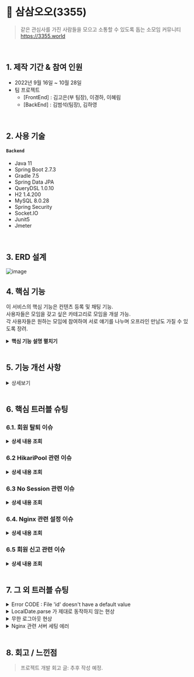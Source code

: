 # :pushpin: 삼삼오오(3355)
>같은 관심사를 가진 사람들을 모으고 소통할 수 있도록 돕는 소모임 커뮤니티  
>https://3355.world  

</br>

## 1. 제작 기간 & 참여 인원
- 2022년 9월 16일 ~ 10월 28일
- 팀 프로젝트
  - [FrontEnd] : 김고은(부 팀장), 이경하, 이혜림
  - [BackEnd]  : 김범석(팀장), 김하영 

</br>

## 2. 사용 기술
#### `Backend`
  - Java 11
  - Spring Boot 2.7.3
  - Gradle 7.5
  - Spring Data JPA
  - QueryDSL 1.0.10
  - H2 1.4.200
  - MySQL 8.0.28
  - Spring Security
  - Socket.IO
  - Junit5
  - Jmeter

</br>

## 3. ERD 설계
![image](https://user-images.githubusercontent.com/110332047/197563865-388aeeb3-2854-41c0-842b-200f174903c8.png)


## 4. 핵심 기능
이 서비스의 핵심 기능은 컨텐츠 등록 및 채팅 기능.   
사용자들은 모임을 갖고 싶은 카테고리로 모임을 개설 가능.   
각 사용자들은 원하는 모임에 참여하여 서로 얘기를 나누며 오프라인 만남도 가질 수 있도록 장려.

<details>
<summary><b>핵심 기능 설명 펼치기</b></summary>
<div markdown="1">

### 4.1. 회원가입 및 로그인 
  - 카카오톡을 이용한 소셜 로그인 
  - JWT 발급을 통한 로그인 
  - 토큰 재발급 구현
  - 회원 정보 수정 구현
  - 회원 탈퇴 구현

### 4.2. 게시글 
  - 게시글 업로드 구현
  - 카테고리별 다른 기본 이미지 업로드
  - 스케쥴러 도입
    1. 모집 마감일이 지났을 때 모집인원이 0인 경우 CLOSE로 업데이트
    2. 모집 마감일이 지났을 때 모집인원이 1명 이상인 경우 DONE으로 업데이트 

### 4.3. 지원 신청 기능 
  - 모임 주최가가 아닌 회원의 경우 모임 참가신청 및 취소 가능
  - 모임 주최자가 참가 신청 수락 시 모임 참여 가능

### 4.4 채팅 기능
  - 게시글 작성시 채팅방 생성
  - 다른 지원자들의 참가 신청이 수락될 경우 채팅방에 참여 
  - 채팅방에 읽지 않은 채팅 메세지 개수 조회 가능
  - 
### 4.5. 실시간 알림 기능 
  - 회원이 작성한 게시글에 댓글이 달린 경우 실시간 알림 전송
  - 회원이 작성한 게시글에 신청이 있을 경우 실시간 알림 전송
  - 모임 신청 거절 시 실시간 알림 전송
  - 모임 신청 승인 시 실시간 알림 전송 

### 4.5. 신고 기능 
  - 게시글, 댓글 및 회원에 대해 신고 가능 
  - 누적 신고 처리 횟수 10회 이상이 되면 회원 제재 
  - 관리자만 관리할 수 있도록 관리자 권한부여

### 4.6. Nginx 도입 



</div>
</details>

</br>

## 5. 기능 개선 사항 
<details>
<summary> 상세보기 </summary>
<div markdown="1">

### 5.1. 회원 가입 
<details>
<summary> 상세보기 </summary>
<div markdown="1">

- 개선 전 
  - 카카오로 로그인 하는 유저와 일반 가입 유저를 구분하지 않고 DataBase에 저장
- 개선 후 
  - 카카오를 사용하여 로그인 하는 유저는 kakao, 일반 회원 가입을 하는 유저는 normal로 변경
- 개선 이유 
  - 추후에 카카오 유저와 일반 유저와 관련된 추가 기능 개발의 여부를 고려하여 개선을 진행

</div>
</details>

### 5.2. 회원 수정 
<details>
<summary> 상세보기 </summary>
<div markdown="1">

- 개선 전
  - 회원 정보 수정 시 성공적으로 회원 정보 수정이 되었음만을 알려줌 
- 개선 후  
  - 회원 정보 수정시 response Header에 재발급 된 토큰 반환 
- 개선 이유 
  - 회원 정보 수정시 기존 회원이 가지고 있는 토큰이 만료되어 강제 로그아웃이 됨 
  - 이를 방지하기 지속적으로 로그인 상태를 유지할 수 잇도록 토큰을 header에 발급 

</div>
</details>


### 5.3. 게시글 상태 변경 (날짜 기준)
<details>
<summary> 상세보기 </summary>
<div markdown="1">

- 개선 전  
  - 모임의 상태를 관리자가 수동적으로 조작을 해주어야 함 
- 개선 후 (1차)  
  - 스케쥴러 도입 후 매일 새벽 1시에 모집 마감일이나 모임일이 현재 기준으로 지난 경우 DONE 혹은 CLOSURE 상태로 변경 
- 개선 이유 
  - 관리자가 매일 일일히 게시글 상태를 모니터링하며 상태를 바꿔 주는 것은 비효율적인 로직이라 판단되어 자동화로 변경함
- 개선 후 (2차)
  - 스케쥴러가 작동할 때 만약 모집 인원이 0명인 게시글의 경우 CLOSURE 으로 상태 변경 
  - 스케쥴러가 작동할 때 만약 모집 인원이 1명이라도 있는 경우 DONE 으로 상태 변경 
- 개선 이유 
  - 게시글 모집 마감 혹은 모집 종료(비활성화)를 구분하기 위해 상세 로직 추가 

</div>
</details>

### 5.4. 게시글 상태 변경 (모집 인원 기준)
<details>
<summary> 상세보기 </summary>
<div markdown="1">

- 개선 전  
  - 해당 모임에 신청 정원이 다 찼을 때에도 모임의 상태가 DONE으로 변경되지 않음
- 개선 후  
  - 해당 모임에 신청 정원이 다 차게 되면 DONE 상태로 변경
- 개선 이유 
  - 관리자가 일일히 모집 상태를 바꾸는 것은 비효율적이라 판단됨
  - 신청정원이 다 찼는데도 신청 승인을 할 수 있는 문제가 생김

</div>
</details>

### 5.5. Pagination
<details>
<summary> 상세보기 </summary>
<div markdown="1">

- 개선 전 
  - Page 정보 관련한 내용들을 일일히 로직 구현
- 개선 후 
  - JPA 에서 제공하는 Page< > 를 사용하여 페이지 관련 정보들을 추출
- 개선 이유 
  - Page 관련한 정보들을 직접 구현하는데 있어 잦은 실수 및 에러가 발생할 가능성이 높아보여 안전한 방법으로 구현

</div>
</details>

### 5.5. 동적 검색
<details>
<summary> 상세보기 </summary>
<div markdown="1">

- 개선 전 
  - 동적 검색 기능구현을 할 때 keyword 및 category 의 존재 유무에 따라 조건문을 사용하여 검색 기능을 구현
- 개선 후 
  - Querydsl 을 사용하여 유연한 검색 기능을 구현
- 개선 이유 
  - null 값 혹은 Empty 값 들어오는 조건에 대해 필터링을 하는 것에 있어 로직이 많이 복잡해지는 것을 확인
  - 로직의 실수를 줄이기 위해 Querydsl 적용

</div>
</details>

### 5.6. 관리자 권한 수정 
<details>
<summary> 상세보기 </summary>
<div markdown="1">

- 개선 전
    - 기존 관리자 권한의 경우 댓글 및 게시글에 대해 신고가 들어왔을 때에만 삭제가 가능
_- 개선 후
    - 관리자 권한을 가지고 있을 경우 신고가 들어오지 않아도 직접 게시글 및 댓글 삭제가 가능 
- 개선 이유
    - 관리자가 더욱 효율적으로 게시글 및 댓글 관리를 할 수 있도록 개선을 진행

</div>
</details>
  
### 5.7. 토큰 전략 변경 
<details>
<summary> 상세보기 </summary>
<div markdown="1">

- 개선 전
    - 전체 접근이 가능한 일부 API를 제외한 나머지 API의 경우 AccessToken과 RefreshToken을 사용하여 회원 검증을 진행
_- 개선 후
    - 토큰 재발급을 제외한 나머지 API에서는 AccessToken만 사용 
- 개선 이유
    - 모든 API에서 RefreshToken을 보낼 경우 탈취되면 큰 문제가 발생한다 판단하여 토큰 전략 변경 진행

</div>
</details>


</div>
</details>




</br>

## 6. 핵심 트러블 슈팅
### 6.1. 회원 탈퇴 이슈 
<details>
<summary><b>상세 내용 조회</b></summary>
<div markdown="1">

  - 도입 이유 
    - 회원이 탈퇴할 때 회원의 정보를 따로 처리하기 위해 도입 
  - 문제 발생 
    - 회원이 탈퇴할 경우 탈퇴한 회원의 관련된 활동들이 삭제되어야 하는 상황이 발생. 이로 인하여 다른 사람들의 활동 지표가 떨어지는 현상 발생 
  - 문제 원인 
    - Member와 Post 및 다른 Entity들이 연관관계가 맺어져 있어 회원을 삭제해야 하는 상황이 발생
  - 선택지 
    1) 각 데이터들의 연관 관계를 끊어서 서비스를 운영
    2) 회원 정보를 영구적으로 바꾸어 서비스를 운영 
    3) 회원 탈퇴 관련 Table을 하나 더 생성하여 서비스를 관리 
  - 의견 결정 
    - 유연한 객체 지향 프로그래밍을 위해서는 연관관계를 맺는 것이 좋다고 판단.
    - 회원 탈퇴시 재가입의 경우를 고려해 필요한 정보들을 일정기간 보관하는 것이 좋다고 판단.
    - 회원 탈퇴시 중요한 일부 정보를 다른 Table에 보관하고 Member Table에는 중요한 정보를 삭제
    - 탈퇴 후 5년이 지난 회원의 경우 Scheduler를 사용하여 자동적으로 회원 정보가 삭제되는 것으로 문제 해결
</div>
</details>

### 6.2 HikariPool 관련 이슈 
<details>
<summary><b>상세 내용 조회</b></summary>
<div markdown="1">

  - 문제 발생 
    - 실시간 알림을 구현한 후로 서버에 배포하였을 때 배포한 지 얼마 지나지 않아 서버 전반적으로 데이터들이 조회가 안되는 현상 발생
  - 문제 원인 
    - Client가 구독을 할 때 마다 Hikari Connection Pool( 이하 CP)을 사용하고 반납을 하지 않음
    - 이로 인해 다른 요청들이 CP를 받지 못하고 기다리다가 시간 초과로 인해 문제 발생 
  - 해결 방안 
    1) 1차 해결 방안
       - application.properties에서
       - > spring.datasource.hikari.maximum-pool-size = 30 으로 CP를 늘려줌  
    2) 2차 해결 방안 
       - Spring에서 Open-Session-In-View (이하 OSIV) : true 설정이 기본값
       - OSIV가 true 이면 영속성 컨텍스트가 살아있는 주기가 길다는 문제가 존재 
       - 이를 해결하기 위해 OSIV :off 설정하여 트랜잭션 종료시 영속성 컨텍스트가 닫힐 수 있도록 해결 

</div>
</details>

### 6.3 No Session 관련 이슈
<details>
<summary><b>상세 내용 조회</b></summary>
<div markdown="1">

- 문제 발생
    - post 관하여 equals 문법을 사용하는 구문에서 No Session Error가 발생
- 문제 원인
    - Entity 연관관계 설정에서 Lazy Loading이 설정이 되어 있어 No Session 문제가 발생
    - LazyLoading이 되어 있을경우 해당 Entity 값을 직접꺼내지 않는다면 Proxy 객체를 반환
    - Proxy 객체와 객체를 비교할 수 없어 에러가 발생 
- 해결 방안
    - 같은 세션을 유지하기 위해 @Transactional 어노테이션을 사용하여 해결을 진행함.
</div>
</details>

### 6.4. Nginx 관련 설정 이슈 
<details>
<summary><b>상세 내용 조회</b></summary>
<div markdown="1">

- 도입 이유 
    - 기존에는 Nginx를 적용하지 않고 서버를 운영하고 있었으나, 무중단 배포 및 https 적용 및 비용의 효율성으로 인해 도입을 하게 됨
- 문제 발생 
    - 무중단 배포, 안정적인 서버 및 https를 용이하게 사용하기 위해 서버에 Nginx를 적용한 뒤로
    - 그동안 잘 작동하던 WebSocket 및 ServerSentEvent가 동작하지 않는 현상이 발생
      (failed: Error during WebSocket handshake: Unexpected response code:200)
  - 웹소켓 
    - 문제 원인
      - 웹소켓의 경우 response로 status code 101 (switching protocol)를 반환해야 하지만 200 OK 가 전달되어 나타나는 오류
    - 선택지 
      1) 웹소켓을 선택하기 전으로 서버를 되돌리기
      2) Nginx 추가 설정을 하여 통신을 할 수 있도록 해결하기
    - 의견 결정
      - Nginx를 적용한 후로 안정적인 서버 운영이 가능해졌음
      - Nginx를 적용한 후로 비교적 쉽게 https 적용이 가능 
      - Nginx로 인한 이점이 더 많아 nginx.conf 설정을 변경하여 사용할 수 있도록 결정
 
  - SSE(Server-Sent-Event)
      - 문제 원인 
        - Nginx는 기본적으로 Upstream으로 요청을 보낼 때 Http/1.0 버전을 사용
        - Http/1.1의 경우 지속 연결이 기본이기에 헤더를 따로 설정할 필요가 없지만
        - Nginx에서 백엔드의 WAS로 요청을 보낼 때에는 HTTP/1.0을 사용하고 Connection:close 헤더를 사용함.
        - 이로 인해 지속 연결을 계속 닫아 SSE 가 정상적으로 작동하지 않음
      - 선택지 
        1) 웹소켓을 선택하기 전으로 서버를 되돌리기
        2) Nginx 추가 설정을 하여 SSE를 사용
      - 의견 결정 
           - Nginx 를 적용한 후로 안정적인 서버 운영이 가능해졌음
           - Nginx를 적용한 후로 비교적 쉽게 https 적용이 가능
           - Nginx로 인한 이점이 더 많아 nginx.conf 설정을 변경하여 사용할 수 있도록 결정


</div>
</details>

### 6.5 회원 신고 관련 이슈 
<details>
<summary><b>상세 내용 조회</b></summary>
<div markdown="1">

- 도입 이유
    - 커뮤니티 플랫폼 특성상 광고성 게시글 광고성 댓글에 취약함
    - 커뮤니티 플랫폼 특성상 부적절한 댓글 및 게시글을 작성할 가능성이 있음
    - 이에 따라 신고기능이 필요하여 도입
    - **신고의 경우 댓글, 게시글, 회원에 대해 신고 가능** 
- 문제 발생
    - 게시글 및 댓글에 대해서는 정상적으로 게시글을 제재할 수 있음
    - 회원을 신고 처리 시 바로 활동을 못하도록 제재를 해야 하는 상황 발생  
- 문제 원인
    - 신고 접수 처리시 상태 변경하는 로직만이 존재
    - 회원 관련하여 누적 신고가 몇 회 인지 확인 할 방법이 없음 
- 선택지
    1) 회원 신고 처리시 회원을 바로 제재함
    2) 회원 관련하여 신고를 하지 않음 
    3) 누적 신고를 적용하여 누적 신고 횟수가 일정 숫자를 넘을 경우 제재를 가함 
- 의견 결정
    - 신고 처리시 회원을 바로 제재하는 것은 너무 강압적인 방법
    - 채팅 및 다양한 부분에서 악성 회원을 신고할 수 있는 방법이 없음
    - 게시글, 댓글 및 회원 신고에 대해 누적 신고제를 도입
    - 10회 제재를 당하게 되면 회원 활동이 금지됨 
</div>
</details>





</br>

## 7. 그 외 트러블 슈팅
<details>
<summary> Error CODE : File 'id' doesn't have a default value </summary>
<div markdown="1">

- 원인 
  - 처음에 데이터 베이스를 생성 시 id 전략에 **@GeneratedValue(strategy = IDENTITY)** 를 사용하지 않고 데이터를 생성하여 primary 키에 AI(Auto Increase) 조건이 붙지 않음
  - 그에 반해 수정된 코드에서는 @GeneratedValue(strategy=IDENTITY)를 사용 하여 에러 발생
- 해결방법 
  - MySQL에서 primary key 에 AI 조건 설정 

</div>
</details>

<details>
<summary> LocalDate.parse 가 제대로 동작하지 않는 현상   </summary>
<div markdown="1">

- 원인
    - 기존에 LocalDateTime 으로 작업을 하던 상황이기에 Method 들이 LocalDateTime 으로 구현되어 있었음
- 해결방법 
  - Entity 및 Dto LocalDateTime 및 LocalDateTime 형식을 LocalDate 로 변경

</div>

</details>

<details>
<summary> 무한 로그아웃 현상 </summary>
<div markdown="1">

- 원인
    - 로그아웃시 Database에서 RefreshToken 이 유효한지 검증하는 로직이 없었음
    - 이로 인해 기존에 들고 있던 RefreshToken 으로 무한 로그아웃이 가능한 현상이 발생 
- 해결방법 
  - logout시 우선적으로 Database에 RefreshToken 이 존재하는지 검사하는 로직 추가  

</div>
</details>

<details>
<summary> Nginx 관련 서버 세팅 에러 </summary>
<div markdown="1">

- 1차 문제  
  - 원인
    - server 설정과 관련된 nginx.conf 파일의 잘못된 위치에 코드 작성
  - 해결방법 
    - mail 문단에 작성되어있던 server 정보 파일을 http 문단으로 이전
- 2차 문제 
  - 원인 
    - sh파일에서 주석처리 관련 잘못 기입된 부분이 있어 sh가 정상적으로 작동되지 않음
  - 해결방법 
    - 문제가 발생하던 주석을 찾아 수정
- 3차 문제
  - 원인 
    - 검증 로직 관련하여 10번의 iteration 진행 시 error가 발생
  - 해결방법 
    - 10번의 iteration을 5번의 iteration으로 줄인 후 정상적으로 작동하는 것을 확인
- 최종 해결방안 
  - 기존의 경우 EC2를 ubuntu를 사용하고 있었음
  - EC2에는 기본적으로 nginx.conf 파일이 잘 되어있지 않았음
  - 이에 따라 EC2 를 Amazon Linux를 사용함

</div>
</details>





    
</br>

## 8. 회고 / 느낀점
>프로젝트 개발 회고 글: 추후 작성 예정.

